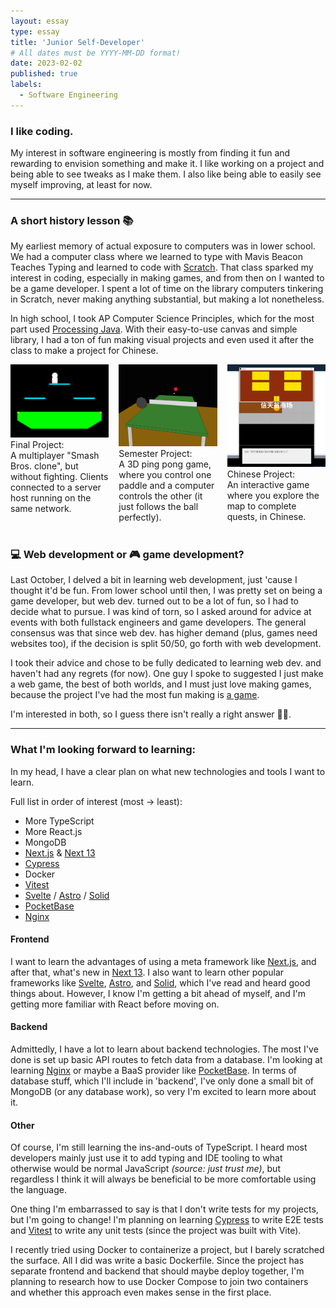```yaml
---
layout: essay
type: essay
title: 'Junior Self-Developer'
# All dates must be YYYY-MM-DD format!
date: 2023-02-02
published: true
labels:
  - Software Engineering
---
```


### I like coding.

My interest in software engineering is mostly from finding it fun and rewarding to envision something and make it. I like working on a project and being able to see tweaks as I make them. I also like being able to easily see myself improving, at least for now.

---

### A short history lesson 📚

My earliest memory of actual exposure to computers was in lower school. We had a computer class where we learned to type with Mavis Beacon Teaches Typing and learned to code with [Scratch](https://scratch.mit.edu). That class sparked my interest in coding, especially in making games, and from then on I wanted to be a game developer. I spent a lot of time on the library computers tinkering in Scratch, never making anything substantial, but making a lot nonetheless.

In high school, I took AP Computer Science Principles, which for the most part used [Processing Java](https://processing.org/). With their easy-to-use canvas and simple library, I had a ton of fun making visual projects and even used it after the class to make a project for Chinese.

<div style='display: grid; grid-template-columns: repeat(3, 1fr); gap: 1rem'>
  <div>
    <img class='img-fluid' src='../img/se-interests/processing-smash.png'>
    Final Project:<br>
    A multiplayer "Smash Bros. clone", but without fighting. Clients connected to a server host running on the same network.
  </div>
  <div>
    <img class='img-fluid' src='../img/se-interests/processing-ping-pong.png'>
    Semester Project:<br>
    A 3D ping pong game, where you control one paddle and a computer controls the other (it just follows the ball perfectly).
  </div>
  <div>
    <img class='img-fluid' src='../img/se-interests/processing-chinese.png'>
    Chinese Project:<br>
    An interactive game where you explore the map to complete quests, in Chinese.
  </div>
</div>
<br>

### 💻 Web development or 🎮 game development?

Last October, I delved a bit in learning web development, just 'cause I thought it'd be fun. From lower school until then, I was pretty set on being a game developer, but web dev. turned out to be a lot of fun, so I had to decide what to pursue. I was kind of torn, so I asked around for advice at events with both fullstack engineers and game developers. The general consensus was that since web dev. has higher demand (plus, games need websites too), if the decision is split 50/50, go forth with web development.

I took their advice and chose to be fully dedicated to learning web dev. and haven't had any regrets (for now). One guy I spoke to suggested I just make a web game, the best of both worlds, and I must just love making games, because the project I've had the most fun making is [a game](/314-techfolio/projects/sham-ill.html).

I'm interested in both, so I guess there isn't really a right answer 🤷‍♂️.

---

### What I'm looking forward to learning:

In my head, I have a clear plan on what new technologies and tools I want to learn.

Full list in order of interest (most -> least):

- More TypeScript
- More React.js
- MongoDB
- [Next.js](https://nextjs.org/) & [Next 13](https://beta.nextjs.org/)
- [Cypress](https://www.cypress.io/)
- Docker
- [Vitest](https://www.cypress.io/)
- [Svelte](https://svelte.dev/) / [Astro](https://astro.build/) / [Solid](https://www.solidjs.com/)
- [PocketBase](https://pocketbase.io/)
- [Nginx](https://www.nginx.com/)

#### Frontend

I want to learn the advantages of using a meta framework like [Next.js](https://nextjs.org/), and after that, what's new in [Next 13](https://beta.nextjs.org/). I also want to learn other popular frameworks like [Svelte](https://svelte.dev/), [Astro](https://astro.build/), and [Solid](https://www.solidjs.com/), which I've read and heard good things about. However, I know I'm getting a bit ahead of myself, and I'm getting more familiar with React before moving on.

#### Backend

Admittedly, I have a lot to learn about backend technologies. The most I've done is set up basic API routes to fetch data from a database. I'm looking at learning [Nginx](https://www.nginx.com/) or maybe a BaaS provider like [PocketBase](https://pocketbase.io/). In terms of database stuff, which I'll include in 'backend', I've only done a small bit of MongoDB (or any database work), so very I'm excited to learn more about it.

#### Other

Of course, I'm still learning the ins-and-outs of TypeScript. I heard most developers mainly just use it to add typing and IDE tooling to what otherwise would be normal JavaScript _(source: just trust me)_, but regardless I think it will always be beneficial to be more comfortable using the language.

One thing I'm embarrassed to say is that I don't write tests for my projects, but I'm going to change! I'm planning on learning [Cypress](https://www.cypress.io/) to write E2E tests and [Vitest](https://www.cypress.io/) to write any unit tests (since the project was built with Vite).

I recently tried using Docker to containerize a project, but I barely scratched the surface. All I did was write a basic Dockerfile. Since the project has separate frontend and backend that should maybe deploy together, I'm planning to research how to use Docker Compose to join two containers and whether this approach even makes sense in the first place.
